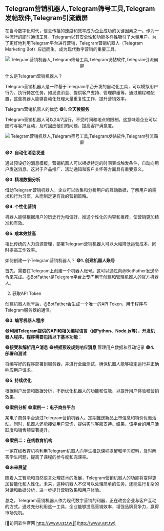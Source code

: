 ## **Telegram营销机器人,Telegram筛号工具,Telegram发帖软件,Telegram引流霸屏**

在当今数字化时代，信息传播的速度和效率成为企业成功的关键因素之一。作为一种流行的即时通讯工具，Telegram以其安全性和功能多样性吸引了大量用户。为了更好地利用Telegram平台进行营销，Telegram营销机器人（Telegram Marketing Bot）应运而生，成为现代数字营销的重要工具。

 <center><img src="https://vst.tw/MP4/tuiguang/png/6.png" alt="Telegram营销机器人,Telegram筛号工具,Telegram发帖软件,Telegram引流霸屏"></center>

什么是Telegram营销机器人？

Telegram营销机器人是一种基于Telegram平台开发的自动化工具，可以模拟用户行为，执行特定任务，如发送消息、提供客户支持、管理群组等。通过编程和配置，这些机器人能够自动化处理大量重复性工作，提升营销效率。

Telegram营销机器人的优势
**😄1. 全天候服务**

Telegram营销机器人可以24/7运行，不受时间和地点的限制。这意味着企业可以随时与客户互动，及时回应他们的问题，提高客户满意度。

 <center><img src="https://vst.tw/MP4/tuiguang/png/5.png" alt="Telegram营销机器人,Telegram筛号工具,Telegram发帖软件,Telegram引流霸屏"></center>

**😄2. 自动化消息发送**

通过预设好的消息模板，营销机器人可以根据特定的时间表或触发条件，自动向用户发送消息。这对于产品推广、活动通知和客户关怀等方面具有重要意义。

**😄3. 精准数据分析**

借助Telegram营销机器人，企业可以收集和分析用户的互动数据，了解用户的需求和行为习惯，从而制定更有效的营销策略。

**😄4. 个性化营销**

机器人能够根据用户的历史行为和偏好，推送个性化的内容和推荐，使营销更加精准和有效。

**😄5. 成本效益高**

相比传统的人力资源管理，部署Telegram营销机器人可以大幅降低运营成本，同时提高工作效率。

如何创建一个Telegram营销机器人？
**😄1. 创建机器人账号**

首先，需要在Telegram上创建一个机器人账号。这可以通过向@BotFather发送命令来完成。@BotFather是Telegram平台上专门用于创建和管理机器人的官方机器人。

2. 获取API Token

创建机器人账号后，@BotFather会生成一个唯一的API Token，用于程序与Telegram服务器的通信。

**😄3. 编写机器人程序**

**😄利用Telegram提供的API和相关编程语言（如Python、Node.js等），开发机器人程序。程序需要包括以下基本功能：**

**😄接受和解析用户消息**
**😄根据预设规则响应消息**
管理用户数据和互动记录
**😄4. 部署和测试**

将编写好的程序部署到服务器，并进行全面测试，确保机器人能够稳定运行并正确响应用户请求。

**😄5. 持续优化**

根据用户反馈和数据分析，不断优化机器人的功能和性能，以提升用户体验和营销效果。

**😄案例分析**
**😄案例一：电子商务平台**

某电子商务平台通过Telegram营销机器人，定期推送新品上市信息和特价优惠活动。同时，机器人还能接受用户查询，提供实时客服支持。结果，该平台的用户活跃度和销售额显著提升。

**😄案例二：在线教育机构**

一家在线教育机构利用Telegram机器人向学生推送课程提醒和学习资料，及时解答学生问题，提高了课程的参与度和完课率。

**😄未来展望**

随着人工智能和自然语言处理技术的发展，Telegram营销机器人的功能将变得更加智能化和人性化。未来，这种机器人不仅可以处理简单的任务，还能进行复杂的对话和数据分析，进一步提升营销效果和用户体验。

总之，Telegram营销机器人作为现代数字营销的利器，正在改变企业与客户互动的方式。通过充分利用这一工具，企业能够提高营销效率，增强品牌竞争力，赢得市场先机。


[👻访问软件官网 http://www.vst.tw👻](http://www.vst.tw)

